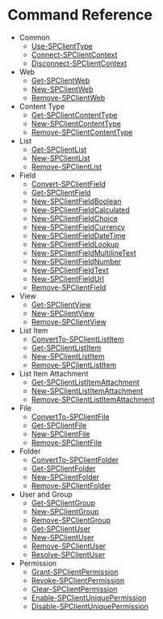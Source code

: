 # Command Reference

- Common
  - [Use-SPClientType](Use-SPClientType.md)
  - [Connect-SPClientContext](Connect-SPClientContext.md)
  - [Disconnect-SPClientContext](Disconnect-SPClientContext.md)
- Web
  - [Get-SPClientWeb](Get-SPClientWeb.md)
  - [New-SPClientWeb](New-SPClientWeb.md)
  - [Remove-SPClientWeb](Remove-SPClientWeb.md)
- Content Type
  - [Get-SPClientContentType](Get-SPClientContentType.md)
  - [New-SPClientContentType](New-SPClientContentType.md)
  - [Remove-SPClientContentType](Remove-SPClientContentType.md)
- List
  - [Get-SPClientList](Get-SPClientList.md)
  - [New-SPClientList](New-SPClientList.md)
  - [Remove-SPClientList](Remove-SPClientList.md)
- Field
  - [Convert-SPClientField](Convert-SPClientField.md)
  - [Get-SPClientField](Get-SPClientField.md)
  - [New-SPClientFieldBoolean](New-SPClientFieldBoolean.md)
  - [New-SPClientFieldCalculated](New-SPClientFieldCalculated.md)
  - [New-SPClientFieldChoice](New-SPClientFieldChoice.md)
  - [New-SPClientFieldCurrency](New-SPClientFieldCurrency.md)
  - [New-SPClientFieldDateTime](New-SPClientFieldDateTime.md)
  - [New-SPClientFieldLookup](New-SPClientFieldLookup.md)
  - [New-SPClientFieldMultilineText](New-SPClientFieldMultilineText.md)
  - [New-SPClientFieldNumber](New-SPClientFieldNumber.md)
  - [New-SPClientFieldText](New-SPClientFieldText.md)
  - [New-SPClientFieldUrl](New-SPClientFieldUrl.md)
  - [Remove-SPClientField](Remove-SPClientField.md)
- View
  - [Get-SPClientView](Get-SPClientView.md)
  - [New-SPClientView](New-SPClientView.md)
  - [Remove-SPClientView](Remove-SPClientView.md)
- List Item
  - [ConvertTo-SPClientListItem](ConvertTo-SPClientListItem.md)
  - [Get-SPClientListItem](Get-SPClientListItem.md)
  - [New-SPClientListItem](New-SPClientListItem.md)
  - [Remove-SPClientListItem](Remove-SPClientListItem.md)
- List Item Attachment
  - [Get-SPClientListItemAttachment](Get-SPClientListItemAttachment.md)
  - [New-SPClientListItemAttachment](New-SPClientListItemAttachment.md)
  - [Remove-SPClientListItemAttachment](Remove-SPClientListItemAttachment.md)
- File
  - [ConvertTo-SPClientFile](ConvertTo-SPClientFile.md)
  - [Get-SPClientFile](Get-SPClientFile.md)
  - [New-SPClientFile](New-SPClientFile.md)
  - [Remove-SPClientFile](Remove-SPClientFile.md)
- Folder
  - [ConvertTo-SPClientFolder](ConvertTo-SPClientFolder.md)
  - [Get-SPClientFolder](Get-SPClientFolder.md)
  - [New-SPClientFolder](New-SPClientFolder.md)
  - [Remove-SPClientFolder](Remove-SPClientFolder.md)
- User and Group
  - [Get-SPClientGroup](Get-SPClientGroup.md)
  - [New-SPClientGroup](New-SPClientGroup.md)
  - [Remove-SPClientGroup](Remove-SPClientGroup.md)
  - [Get-SPClientUser](Get-SPClientUser.md)
  - [New-SPClientUser](New-SPClientUser.md)
  - [Remove-SPClientUser](Remove-SPClientUser.md)
  - [Resolve-SPClientUser](Resolve-SPClientUser.md)
- Permission
  - [Grant-SPClientPermission](Grant-SPClientPermission.md)
  - [Revoke-SPClientPermission](Revoke-SPClientPermission.md)
  - [Clear-SPClientPermission](Clear-SPClientPermission.md)
  - [Enable-SPClientUniquePermission](Enable-SPClientUniquePermission.md)
  - [Disable-SPClientUniquePermission](Disable-SPClientUniquePermission.md)

